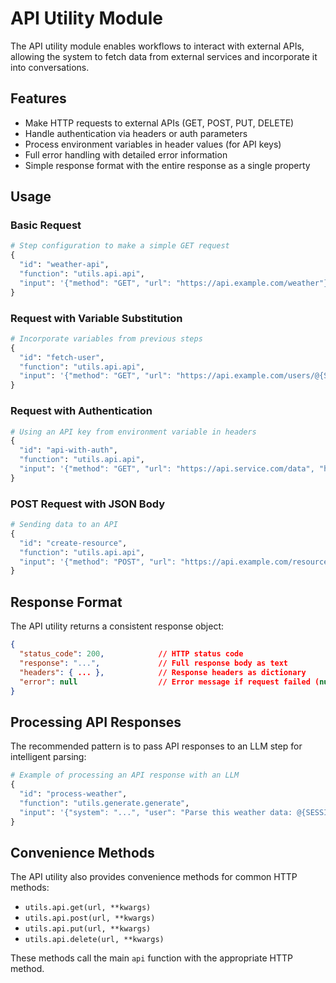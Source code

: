 # API Utility Module

The API utility module enables workflows to interact with external APIs, allowing the system to fetch data from external services and incorporate it into conversations.

## Features

- Make HTTP requests to external APIs (GET, POST, PUT, DELETE)
- Handle authentication via headers or auth parameters
- Process environment variables in header values (for API keys)
- Full error handling with detailed error information
- Simple response format with the entire response as a single property

## Usage

### Basic Request

```python
# Step configuration to make a simple GET request
{
  "id": "weather-api",
  "function": "utils.api.api",
  "input": '{"method": "GET", "url": "https://api.example.com/weather"}'
}
```

### Request with Variable Substitution

```python
# Incorporate variables from previous steps
{
  "id": "fetch-user",
  "function": "utils.api.api",
  "input": '{"method": "GET", "url": "https://api.example.com/users/@{SESSION_ID}.get_username.response"}'
}
```

### Request with Authentication

```python
# Using an API key from environment variable in headers
{
  "id": "api-with-auth",
  "function": "utils.api.api",
  "input": '{"method": "GET", "url": "https://api.service.com/data", "headers": {"Authorization": "Bearer $API_KEY"}}'
}
```

### POST Request with JSON Body

```python
# Sending data to an API
{
  "id": "create-resource",
  "function": "utils.api.api",
  "input": '{"method": "POST", "url": "https://api.example.com/resources", "json_data": {"name": "@{SESSION_ID}.get_name.response", "type": "user"}}'
}
```

## Response Format

The API utility returns a consistent response object:

```json
{
  "status_code": 200,            // HTTP status code
  "response": "...",             // Full response body as text
  "headers": { ... },            // Response headers as dictionary
  "error": null                  // Error message if request failed (null on success)
}
```

## Processing API Responses

The recommended pattern is to pass API responses to an LLM step for intelligent parsing:

```python
# Example of processing an API response with an LLM
{
  "id": "process-weather",
  "function": "utils.generate.generate",
  "input": '{"system": "...", "user": "Parse this weather data: @{SESSION_ID}.fetch-weather.response"}'
}
```

## Convenience Methods

The API utility also provides convenience methods for common HTTP methods:

- `utils.api.get(url, **kwargs)`
- `utils.api.post(url, **kwargs)`
- `utils.api.put(url, **kwargs)`
- `utils.api.delete(url, **kwargs)`

These methods call the main `api` function with the appropriate HTTP method. 